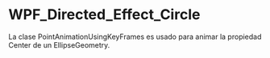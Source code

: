 # WPF_Directed_Effect_Circle
La clase PointAnimationUsingKeyFrames es usado para animar la propiedad Center de un EllipseGeometry.
